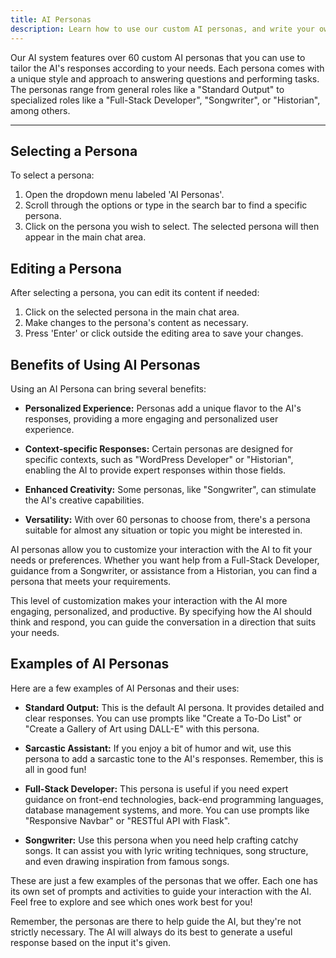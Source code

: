 ```yaml
---
title: AI Personas
description: Learn how to use our custom AI personas, and write your own.
---
```


Our AI system features over 60 custom AI personas that you can use to tailor the AI's responses according to your needs. Each persona comes with a unique style and approach to answering questions and performing tasks. The personas range from general roles like a "Standard Output" to specialized roles like a "Full-Stack Developer", "Songwriter", or "Historian", among others. 

---

## **Selecting a Persona**

To select a persona:

1. Open the dropdown menu labeled 'AI Personas'.
2. Scroll through the options or type in the search bar to find a specific persona.
3. Click on the persona you wish to select. The selected persona will then appear in the main chat area.

## **Editing a Persona**

After selecting a persona, you can edit its content if needed:

1. Click on the selected persona in the main chat area.
2. Make changes to the persona's content as necessary.
3. Press 'Enter' or click outside the editing area to save your changes.

## **Benefits of Using AI Personas**

Using an AI Persona can bring several benefits:

- **Personalized Experience:** Personas add a unique flavor to the AI's responses, providing a more engaging and personalized user experience.

- **Context-specific Responses:** Certain personas are designed for specific contexts, such as "WordPress Developer" or "Historian", enabling the AI to provide expert responses within those fields.

- **Enhanced Creativity:** Some personas, like "Songwriter", can stimulate the AI's creative capabilities.

- **Versatility:** With over 60 personas to choose from, there's a persona suitable for almost any situation or topic you might be interested in.

AI personas allow you to customize your interaction with the AI to fit your needs or preferences. Whether you want help from a Full-Stack Developer, guidance from a Songwriter, or assistance from a Historian, you can find a persona that meets your requirements.

This level of customization makes your interaction with the AI more engaging, personalized, and productive. By specifying how the AI should think and respond, you can guide the conversation in a direction that suits your needs.

## **Examples of AI Personas**

Here are a few examples of AI Personas and their uses:

- **Standard Output:** This is the default AI persona. It provides detailed and clear responses. You can use prompts like "Create a To-Do List" or "Create a Gallery of Art using DALL-E" with this persona.

- **Sarcastic Assistant:** If you enjoy a bit of humor and wit, use this persona to add a sarcastic tone to the AI's responses. Remember, this is all in good fun!

- **Full-Stack Developer:** This persona is useful if you need expert guidance on front-end technologies, back-end programming languages, database management systems, and more. You can use prompts like "Responsive Navbar" or "RESTful API with Flask".

- **Songwriter:** Use this persona when you need help crafting catchy songs. It can assist you with lyric writing techniques, song structure, and even drawing inspiration from famous songs.

These are just a few examples of the personas that we offer. Each one has its own set of prompts and activities to guide your interaction with the AI. Feel free to explore and see which ones work best for you!

Remember, the personas are there to help guide the AI, but they're not strictly necessary. The AI will always do its best to generate a useful response based on the input it's given.
